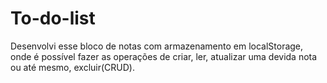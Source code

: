 # To-do-list
Desenvolvi esse bloco de notas com armazenamento em localStorage, onde é possível fazer as operações de criar, ler, atualizar uma devida nota ou até mesmo, excluir(CRUD).
